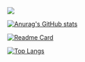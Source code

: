 <a href='https://github.com/anuraghazra/github-readme-stats'>
    <img alin='center' src='https://github-readme-stats.vercel.app/api?username=Yoonsik-Shin&show_icons=true&theme=radical'/>
</a>

[![Anurag's GitHub stats](https://github-readme-stats.vercel.app/api?username=Yoonsik-Shin&show_icons=true&theme=radical)](https://github.com/anuraghazra/github-readme-stats)

[![Readme Card](https://github-readme-stats.vercel.app/api/pin/?username=Yoonsik-Shin&repo=TIL)](https://github.com/anuraghazra/github-readme-stats)

[![Top Langs](https://github-readme-stats.vercel.app/api/top-langs/?username=Yoonsik-Shin&layout=compact)](https://github.com/anuraghazra/github-readme-stats)
